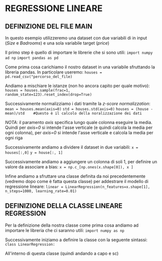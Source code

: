 # REGRESSIONE LINEARE 


## DEFINIZIONE DEL FILE MAIN
In questo esempio utilizzeremo una dataset con due variabili di in input (_Size_ e _Badrooms_) e una sola variabile target (_price_)


Il primo step è quello di importare le librerie che si sono utili:
`import numpy ad np`
`import pandas as pd`


Come prima cosa carichiamo il nostro dataset in una variabile sfruttando la libreria pandas. In particolare useremo:
`houses = pd.read_csv("percorso_del_file)`


Andiamo a mischiare le istanze (non ho ancora capito per quale motivo):
`houses = houses.sample(frac=1, random_state=123).reset_index(drop=True)`


Successivamente normalizziamo i dati tramite la _z-score normalizzation_:
`mean = houses.mean(axis=0)`
`std = houses.std(axis=0)`
`houses = (house - mean)/std    #Questo è il calcolo della noralizzazione dei dati`

_NOTA_: il paramento _axis_ specifica lungo quale colonna eseguire la media. Quindi per _axis=0_ si intende l'asse verticale (e quindi calcola la media per ogni colonna), per _axis=0_ si intende l'asse verticale e calcola la media per ogni riga


Successivamente andiamo a dividere il dataset in due variabili:
`x = houses[:,0]`
`y = house[:, 1]`


Successivamente andiamo a aggiungere un colonna di soli 1, per definire un valore da associare a bias:
`x = np.c_[np.ones(x.shape[0]), x ]`


Infine andiamo a sfruttare una classe definita da noi precedentemente (vedremo dopo come è fatta questa classe) per addestrare il modello di regressione lineare:
`linear = LinearRegression(n_features=x.shape[1], n_steps=1000, learning_rate=0.01)`



## DEFINIZIONE DELLA CLASSE LINEARE REGRESSION
Per la definizione della nostra classe come prima cosa andiamo ad importare le libreria che ci saranno utili:
`import numpy as np`


Successivamente iniziamo a definire la classe con la seguente sintassi:
`class LinearRegression:`


All'interno di questa classe (quindi andando a capo e sc)
